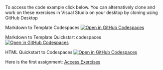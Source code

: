To access the code example click below.  You can alternatively clone and work on these exercises in Visual Studio on your desktop by cloning using GitHub Desktop

Markdown to Template Codespaces
[![Open in GitHub Codespaces](https://github.com/codespaces/badge.svg)](https://codespaces.new/GameDesignCurriculum/HelloWorldForVSCodeWeb)

Markdown to Template Quickstart codespaces
[![Open in GitHub Codespaces](https://github.com/codespaces/badge.svg)](https://codespaces.new/GameDesignCurriculum/HelloWorldForVSCodeWeb?quickstart=1)

HTML Quickstart to Codespaces
<a href='https://codespaces.new/GameDesignCurriculum/HelloWorldForVSCodeWeb?quickstart=1'><img src='https://github.com/codespaces/badge.svg' alt='Open in GitHub Codespaces' style='max-width: 100%;'></a>


Here is the first assignment:
<a href='https://classroom.github.com/a/Ph7mfV7R'>Access Exercises</a>

